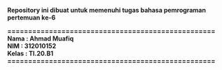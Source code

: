 **Repository ini dibuat untuk memenuhi tugas bahasa pemrograman pertemuan ke-6**

 **==================================================** <br>
**Nama      : Ahmad Muafiq**<br>
**NIM       : 312010152**<br>
**Kelas     : TI.20.B1**<br>
 **==================================================**